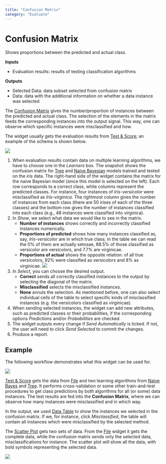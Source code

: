 ```yaml
---
title: "Confusion Matrix"
category: "Evaluate"
---
```

Confusion Matrix
================

Shows proportions between the predicted and actual class.

**Inputs**

- Evaluation results: results of testing classification algorithms

**Outputs**

- Selected Data: data subset selected from confusion matrix
- Data: data with the additional information on whether a data instance was selected

The [Confusion Matrix](https://en.wikipedia.org/wiki/Confusion_matrix) gives the number/proportion of instances between the predicted and actual class. The selection of the elements in the matrix feeds the corresponding instances into the output signal. This way, one can observe which specific instances were misclassified and how.

The widget usually gets the evaluation results from [Test & Score](../../evaluate/testandscore/); an example of the schema is shown below.

![](../images/ConfusionMatrix-stamped.png)

1. When evaluation results contain data on multiple learning algorithms, we have to choose one in the *Learners* box.
   The snapshot shows the confusion matrix for [Tree](../../model/tree/) and [Naive Bayesian](../../model/naivebayes/) models trained and tested on the *iris* data. The right-hand side of the widget contains the matrix for the naive Bayesian model (since this model is selected on the left). Each row corresponds to a correct class, while columns represent the predicted classes. For instance, four instances of *Iris-versicolor* were misclassified as *Iris-virginica*. The rightmost column gives the number of instances from each class (there are 50 irises of each of the three classes) and the bottom row gives the number of instances classified into each class (e.g., 48 instances were classified into virginica).
2. In *Show*, we select what data we would like to see in the matrix.
   - **Number of instances** shows correctly and incorrectly classified instances numerically.
   - **Proportions of predicted** shows how many instances classified as, say, *Iris-versicolor* are in which true class; in the table we can read the 0% of them are actually setosae, 88.5% of those classified as versicolor are versicolors, and 7.7% are virginicae.
   - **Proportions of actual** shows the opposite relation: of all true versicolors, 92% were classified as versicolors and 8% as virginicae.
   ![](../images/ConfusionMatrix-propTrue.png)
3. In *Select*, you can choose the desired output.
   - **Correct** sends all correctly classified instances to the output by selecting the diagonal of the matrix.
   - **Misclassified** selects the misclassified instances.
   - **None** annuls the selection.
   As mentioned before, one can also select individual cells of the table to select specific kinds of misclassified instances (e.g. the versicolors classified as virginicae).
4. When sending selected instances, the widget can add new attributes, such as predicted classes or their probabilities, if the corresponding options *Predictions* and/or *Probabilities* are checked.
5. The widget outputs every change if *Send Automatically* is ticked. If not, the user will need to click *Send Selected* to commit the changes.
6. Produce a report.

Example
-------

The following workflow demonstrates what this widget can be used for.

![](../images/ConfusionMatrix-Schema.png)

[Test & Score](../../evaluate/testandscore/) gets the data from [File](../../data/file/) and two learning algorithms from [Naive Bayes](../../model/naivebayes/) and [Tree](../../model/tree/). It performs cross-validation or some other train-and-test procedures to get class predictions by both algorithms for all (or some) data instances. The test results are fed into the **Confusion Matrix**, where we can observe how many instances were misclassified and in which way.

In the output, we used [Data Table](../../data/datatable/) to show the instances we selected in the confusion matrix. If we, for instance, click *Misclassified*, the table will contain all instances which were misclassified by the selected method.

The [Scatter Plot](../visualize/scatterplot.md) gets two sets of data. From the [File](../../data/file/) widget it gets the complete data, while the confusion matrix sends only the selected data, misclassifications for instance. The scatter plot will show all the data, with bold symbols representing the selected data.

![](../images/ConfusionMatrix-Example.png)

